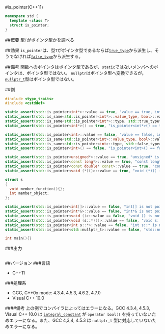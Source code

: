 #is_pointer(C++11)
```cpp
namespace std {
  template <class T>
  struct is_pointer;
}
```

##概要
型`T`がポインタ型かを調べる


##効果
`is_pointer`は、型`T`がポインタ型であるならば[`true_type`](./integral_constant-true_type-false_type.md)から派生し、そうでなければ[`false_type`](./integral_constant-true_type-false_type.md)から派生する。


##備考
関数へのポインタはポインタ型であるが、`static`ではないメンバへのポインタは、ポインタ型ではない。 
`nullptr`はポインタ型へ変換できるが，[`nullptr_t`](/reference/cstddef/nullptr_t.md)型はポインタ型ではない。

##例
```cpp
#include <type_traits>
#include <cstddef>

static_assert(std::is_pointer<int*>::value == true, "value == true, int* is pointer");
static_assert(std::is_same<std::is_pointer<int*>::value_type, bool>::value, "value_type == bool");
static_assert(std::is_same<std::is_pointer<int*>::type, std::true_type>::value, "type == true_type");
static_assert(std::is_pointer<int*>() == true, "is_pointer<int*>() == true");

static_assert(std::is_pointer<int>::value == false, "value == false, int is not pointer");
static_assert(std::is_same<std::is_pointer<int>::value_type, bool>::value, "value_type == bool");
static_assert(std::is_same<std::is_pointer<int>::type, std::false_type>::value, "type == false_type");
static_assert(std::is_pointer<int>() == false, "is_pointer<int>() == false");

static_assert(std::is_pointer<unsigned*>::value == true, "unsigned* is pointer");
static_assert(std::is_pointer<const long*>::value == true, "const long* is pointer");
static_assert(std::is_pointer<const double* const>::value == true, "const double* const is pointer");
static_assert(std::is_pointer<void (*)()>::value == true, "void (*)() is pointer");

struct s
{
  void member_function(){};
  int member_object;
};

static_assert(std::is_pointer<int[]>::value == false, "int[] is not pointer");
static_assert(std::is_pointer<int*&>::value == false, "int*& is not pointer");
static_assert(std::is_pointer<void ()>::value == false, "void () is not pointer");
static_assert(std::is_pointer<void (s::*)()>::value == false, "void s::*() is not pointer");
static_assert(std::is_pointer<int s::*>::value == false, "int s::* is not pointer");
static_assert(std::is_pointer<std::nullptr_t>::value == false, "std::nullptr_t is not pointer");

int main(){}
```

###出力
```
```

##バージョン
###言語
- C++11

###処理系
- GCC, C++0x mode: 4.3.4, 4.5.3, 4.6.2, 4.7.0
- Visual C++ 10.0

####備考
上の例でコンパイラによってはエラーになる。GCC 4.3.4, 4.5.3, Visual C++ 10.0 は [`integral_constant`](./integral_constant-true_type-false_type.md) が `operator bool()` を持っていないためエラーになる。また、GCC 4,3,4, 4.5.3 は `nullptr_t` 型に対応していないためエラーになる。

